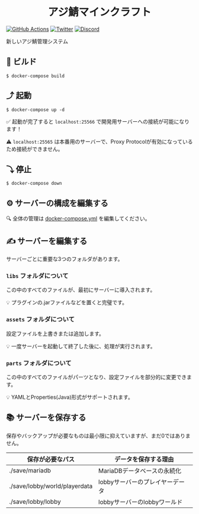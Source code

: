 <h1 align="center">
  アジ鯖マインクラフト
</h1>

[![GitHub Actions](https://badgen.net/github/checks/azisaba/minecraft/main?label=build&icon=github)](https://github.com/azisaba/minecraft/actions)
[![Twitter](https://badgen.net/twitter/follow/AzisabaNetwork?icon=twitter)](https://twitter.com/AzisabaNetwork)
[![Discord](https://discord.com/api/guilds/357134045328572418/widget.png)](https://discord.gg/azisaba)

新しいアジ鯖管理システム

## 🔨 ビルド

```console
$ docker-compose build
```

## ⤴ 起動

```console
$ docker-compose up -d
```

✅ 起動が完了すると `localhost:25566` で開発用サーバーへの接続が可能になります！

⚠ `localhost:25565` は本番用のサーバーで、Proxy Protocolが有効になっているため接続ができません。

## ⤵ 停止

```console
$ docker-compose down
```

## ⚙ サーバーの構成を編集する

🔍 全体の管理は [docker-compose.yml](docker-compose.yml) を編集してください。

## ✍ サーバーを編集する

サーバーごとに重要な3つのフォルダがあります。

### `libs` フォルダについて

この中のすべてのファイルが、最初にサーバーに導入されます。

💡 プラグインの.jarファイルなどを置くと完璧です。

### `assets` フォルダについて

設定ファイルを上書きまたは追加します。

💡 一度サーバーを起動して終了した後に、処理が実行されます。

### `parts` フォルダについて

この中のすべてのファイルがパーツとなり、設定ファイルを部分的に変更できます。

💡 YAMLとProperties(Java)形式がサポートされます。

## 📚 サーバーを保存する

保存やバックアップが必要なものは最小限に抑えていますが、まだ0ではありません。

| 保存が必要なパス | データを保存する理由 |
| - | - |
| ./save/mariadb | MariaDBデータベースの永続化 |
| ./save/lobby/world/playerdata | lobbyサーバーのプレイヤーデータ |
| ./save/lobby/lobby | lobbyサーバーのlobbyワールド |
